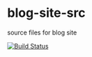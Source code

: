 # blog-site-src
source files for blog site

[![Build Status](https://travis-ci.org/samsonwang/samsonwang.github.io.svg?branch=source)](https://travis-ci.org/samsonwang/samsonwang.github.io)

